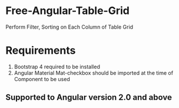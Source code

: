 # Free-Angular-Table-Grid
Perform Filter, Sorting on Each Column of Table Grid  

# Requirements
1. Bootstrap 4 required to be installed
2. Angular Material Mat-checkbox should be imported at the time of Component to be used 


## Supported to Angular version 2.0 and above
